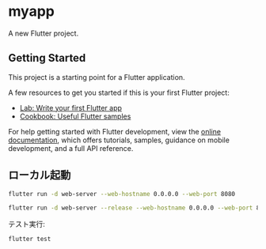 # myapp

A new Flutter project.

## Getting Started

This project is a starting point for a Flutter application.

A few resources to get you started if this is your first Flutter project:

- [Lab: Write your first Flutter app](https://docs.flutter.dev/get-started/codelab)
- [Cookbook: Useful Flutter samples](https://docs.flutter.dev/cookbook)

For help getting started with Flutter development, view the
[online documentation](https://docs.flutter.dev/), which offers tutorials,
samples, guidance on mobile development, and a full API reference.

## ローカル起動

```bash
flutter run -d web-server --web-hostname 0.0.0.0 --web-port 8080
```
```bash
flutter run -d web-server --release --web-hostname 0.0.0.0 --web-port 8080
```

テスト実行: 
```bash
flutter test
```
